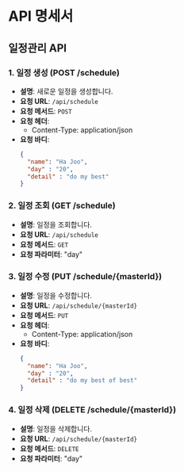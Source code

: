 # API 명세서

## 일정관리 API

### 1. 일정 생성 (POST /schedule)
- **설명**: 새로운 일정을 생성합니다.
- **요청 URL**: `/api/schedule`
- **요청 메서드**: `POST`
- **요청 헤더**:
    - Content-Type: application/json
- **요청 바디**:
  ```json
  {
    "name": "Ha Joo",
    "day" : "20",
    "detail" : "do my best"
  }

### 2. 일정 조회 (GET /schedule)
- **설명**: 일정을 조회합니다.
- **요청 URL**: `/api/schedule`
- **요청 메서드**: `GET`
- **요청 파라미터**: "day"

### 3. 일정 수정 (PUT /schedule/{masterId})
- **설명**: 일정을 수정합니다.
- **요청 URL**: `/api/schedule/{masterId}`
- **요청 메서드**: `PUT`
- **요청 헤더**:
    - Content-Type: application/json
- **요청 바디**:
  ```json
  {
    "name": "Ha Joo",
    "day" : "20",
    "detail" : "do my best of best"
  }
### 4. 일정 삭제 (DELETE /schedule/{masterId})
- **설명**: 일정을 삭제합니다.
- **요청 URL**: `/api/schedule/{masterId}`
- **요청 메서드**: `DELETE`
- **요청 파라미터**: "day"